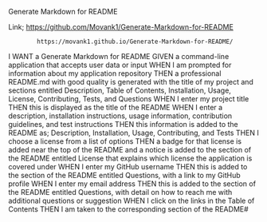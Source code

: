 
Generate Markdown for README

Link; https://github.com/Movank1/Generate-Markdown-for-README

            https://movank1.github.io/Generate-Markdown-for-README/



I WANT a  Generate Markdown for README
GIVEN a command-line application that accepts user data or input
WHEN I am prompted for information about my application repository
THEN a professional README.md with good quality is generated with the title of my project and sections entitled Description, Table of Contents, Installation, Usage, License, Contributing, Tests, and Questions
WHEN I enter my project title
THEN this is displayed as the title of the README
WHEN I enter a description, installation instructions, usage information, contribution guidelines, and test instructions
THEN this information is added to the README as; Description, Installation, Usage, Contributing, and Tests
THEN I choose a license from a list of options
THEN a badge for that license is added near the top of the README and a notice is added to the section of the README entitled License that explains which license the application is covered under
WHEN I enter my GitHub username
THEN this is added to the section of the README entitled Questions, with a link to my GitHub profile
WHEN I enter my email address
THEN this is added to the section of the README entitled Questions, with detail on how to reach me with additional questions or suggestion 
WHEN I click on the links in the Table of Contents
THEN I am taken to the corresponding section of the README#

